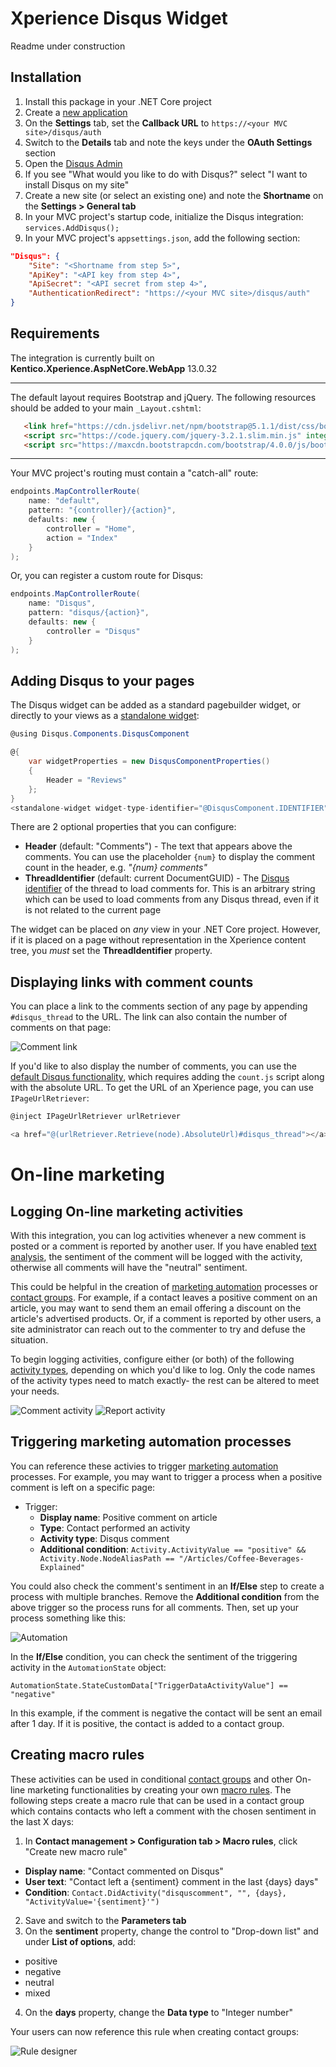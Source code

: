 # Xperience Disqus Widget

Readme under construction

## Installation

1. Install this package in your .NET Core project
1. Create a [new application](https://disqus.com/api/applications/register/)
1. On the __Settings__ tab, set the __Callback URL__ to `https://<your MVC site>/disqus/auth`
1. Switch to the __Details__ tab and note the keys under the __OAuth Settings__ section
1. Open the [Disqus Admin](https://disqus.com/admin/)
1. If you see "What would you like to do with Disqus?" select "I want to install Disqus on my site"
1. Create a new site (or select an existing one) and note the __Shortname__ on the __Settings > General tab__
1. In your MVC project's startup code, initialize the Disqus integration: `services.AddDisqus();`
1. In your MVC project's `appsettings.json`, add the following section:

```json
"Disqus": {
    "Site": "<Shortname from step 5>",
    "ApiKey": "<API key from step 4>",
    "ApiSecret": "<API secret from step 4>",
    "AuthenticationRedirect": "https://<your MVC site>/disqus/auth"
}
```
## Requirements

The integration is currently built on __Kentico.Xperience.AspNetCore.WebApp__ 13.0.32

---

The default layout requires Bootstrap and jQuery. The following resources should be added to your main `_Layout.cshtml`:

```html
   <link href="https://cdn.jsdelivr.net/npm/bootstrap@5.1.1/dist/css/bootstrap.min.css" rel="stylesheet" integrity="sha384-F3w7mX95PdgyTmZZMECAngseQB83DfGTowi0iMjiWaeVhAn4FJkqJByhZMI3AhiU" crossorigin="anonymous">
   <script src="https://code.jquery.com/jquery-3.2.1.slim.min.js" integrity="sha384-KJ3o2DKtIkvYIK3UENzmM7KCkRr/rE9/Qpg6aAZGJwFDMVNA/GpGFF93hXpG5KkN" crossorigin="anonymous"></script>
   <script src="https://maxcdn.bootstrapcdn.com/bootstrap/4.0.0/js/bootstrap.min.js" integrity="sha384-JZR6Spejh4U02d8jOt6vLEHfe/JQGiRRSQQxSfFWpi1MquVdAyjUar5+76PVCmYl" crossorigin="anonymous"></script>
```

---

Your MVC project's routing must contain a "catch-all" route:

```cs
endpoints.MapControllerRoute(
    name: "default",
    pattern: "{controller}/{action}",
    defaults: new {
        controller = "Home",
        action = "Index"
    }
);
```

Or, you can register a custom route for Disqus:

```cs
endpoints.MapControllerRoute(
    name: "Disqus",
    pattern: "disqus/{action}",
    defaults: new {
        controller = "Disqus"
    }
);
```

## Adding Disqus to your pages

The Disqus widget can be added as a standard pagebuilder widget, or directly to your views as a [standalone widget](https://docs.xperience.io/developing-websites/page-builder-development/rendering-widgets-in-code):

```cs
@using Disqus.Components.DisqusComponent

@{
    var widgetProperties = new DisqusComponentProperties()
    {
        Header = "Reviews"
    };
}
<standalone-widget widget-type-identifier="@DisqusComponent.IDENTIFIER" widget-properties="widgetProperties" />
```

There are 2 optional properties that you can configure:

- __Header__ (default: "Comments") - The text that appears above the comments. You can use the placeholder `{num}` to display the comment count in the header, e.g. _"{num} comments"_
- __ThreadIdentifier__ (default: current DocumentGUID) - The [Disqus identifier](https://help.disqus.com/en/articles/1717082-what-is-a-disqus-identifier) of the thread to load comments for. This is an arbitrary string which can be used to load comments from any Disqus thread, even if it is not related to the current page

The widget can be placed on _any_ view in your .NET Core project. However, if it is placed on a page without representation in the Xperience content tree, you _must_ set the __ThreadIdentifier__ property.

## Displaying links with comment counts

You can place a link to the comments section of any page by appending `#disqus_thread` to the URL. The link can also contain the number of comments on that page:

![Comment link](img/comment-link.png)

If you'd like to also display the number of comments, you can use the [default Disqus functionality](https://help.disqus.com/en/articles/1717274-adding-comment-count-links-to-your-home-page), which requires adding the `count.js` script along with the absolute URL. To get the URL of an Xperience page, you can use `IPageUrlRetriever`:

```cs
@inject IPageUrlRetriever urlRetriever

<a href="@(urlRetriever.Retrieve(node).AbsoluteUrl)#disqus_thread"></a>
```

# On-line marketing

## Logging On-line marketing activities

With this integration, you can log activities whenever a new comment is posted or a comment is reported by another user. If you have enabled [text analysis](https://docs.xperience.io/configuring-xperience/managing-sites/configuring-settings-for-sites/settings-content/settings-text-analytics), the sentiment of the comment will be logged with the activity, otherwise all comments will have the "neutral" sentiment.

This could be helpful in the creation of [marketing automation](https://docs.xperience.io/on-line-marketing-features/managing-your-on-line-marketing-features/marketing-automation) processes or [contact groups](https://docs.xperience.io/on-line-marketing-features/managing-your-on-line-marketing-features/contact-management/segmenting-contacts-into-contact-groups). For example, if a contact leaves a positive comment on an article, you may want to send them an email offering a discount on the article's advertised products. Or, if a comment is reported by other users, a site administrator can reach out to the commenter to try and defuse the situation.

To begin logging activities, configure either (or both) of the following [activity types](https://docs.xperience.io/on-line-marketing-features/configuring-and-customizing-your-on-line-marketing-features/configuring-activities/adding-custom-activity-types), depending on which you'd like to log. Only the code names of the activity types need to match exactly- the rest can be altered to meet your needs.

![Comment activity](img/activity-comment.png)
![Report activity](img/activity-report.png)

## Triggering marketing automation processes

You can reference these activies to trigger [marketing automation](https://docs.xperience.io/on-line-marketing-features/managing-your-on-line-marketing-features/marketing-automation) processes. For example, you may want to trigger a process when a positive comment is left on a specific page:

- Trigger:
    - __Display name__: Positive comment on article
    - __Type__: Contact performed an activity
    - __Activity type__: Disqus comment
    - __Additional condition__: `Activity.ActivityValue == "positive" && Activity.Node.NodeAliasPath == "/Articles/Coffee-Beverages-Explained"`

You could also check the comment's sentiment in an __If/Else__ step to create a process with multiple branches. Remove the __Additional condition__ from the above trigger so the process runs for all comments. Then, set up your process something like this:

![Automation](/img/automation.png)

In the __If/Else__ condition, you can check the sentiment of the triggering activity in the `AutomationState` object:

`AutomationState.StateCustomData["TriggerDataActivityValue"] == "negative"`

In this example, if the comment is negative the contact will be sent an email after 1 day. If it is positive, the contact is added to a contact group.

## Creating macro rules

These activities can be used in conditional [contact groups](https://docs.xperience.io/on-line-marketing-features/managing-your-on-line-marketing-features/contact-management/segmenting-contacts-into-contact-groups) and other On-line marketing functionalities by creating your own [macro rules](https://docs.xperience.io/macro-expressions/writing-macro-conditions/creating-macro-rules). The following steps create a macro rule that can be used in a contact group which contains contacts who left a comment with the chosen sentiment in the last X days:

1. In __Contact management > Configuration tab > Macro rules__, click "Create new macro rule"
- __Display name__: "Contact commented on Disqus"
- __User text__: "Contact left a {sentiment} comment in the last {days} days"
- __Condition__: `Contact.DidActivity("disquscomment", "", {days}, "ActivityValue='{sentiment}'")`
2. Save and switch to the __Parameters tab__
3. On the __sentiment__ property, change the control to "Drop-down list" and under __List of options__, add:
- positive
- negative
- neutral
- mixed
4. On the __days__ property, change the __Data type__ to "Integer number"

Your users can now reference this rule when creating contact groups:

![Rule designer](/img/rule-designer.png)